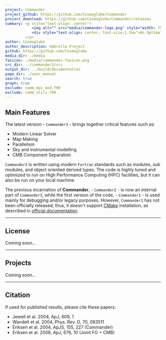 ```yaml
---
project: Commander
project_github: https://github.com/Cosmoglobe/Commander
project_download: https://github.com/Cosmoglobe/Commander/releases
summary: <p style="text-align: center">
            <img alt="" src="media/commander-logo.png" style="width: 75%; height: 75%">
            <div style="text-align: center; font-size:1.5vw">An Optimal Monte-carlo Markov chAiN Driven EstimatoR which implements fast and efficient end-to-end CMB posterior exploration through Gibbs sampling.</div>
         </p>
author: Cosmoglobe
author_description: Umbrella Project
github: https://github.com/Cosmoglobe
media_dir: ./media
favicon: ./media/commander-favicon.png
src_dir: ../commander3/src
output_dir: ../build/documentation
page_dir: ./user_manual
search: true
graph: true
exclude: comm_mpi_mod.f90
exclude: comm_utils.f90
---
```


## Main Features

The latest version - `Commander3` - brings together critical features such as:

- Modern Linear Solver
- Map Making
- Parallelism
- Sky and instrumental modelling
- CMB Component Separation

`Commander3` is written using modern `Fortran` standards such as modules, sub modules, and object oriented derived types. The code is highly tuned and optimized to run on High Performance Computing (HPC) facilities, but it can also be run on your local machine.

The previous incarnation of **Commander**, - `Commander2` - is now an internal part of `Commander3`, while the first version of the code, - `Commander1` - is used mainly for debugging and/or legacy purposes. However, `Commander1` has not been officially released; thus, it doesn't support [CMake](https://cmake.org/) installation, as described in [official documentation](https://docs.beyondplanck.science/#/parameters/intro).

---

## License

Coming soon...

---

## Projects

Coming soon...

---

## Citation

If used for published results, please cite these papers:

- Jewell et al. 2004, ApJ, 609, 1                            
- Wandelt et al. 2004, Phys. Rev. D, 70, 083511
- Eriksen et al. 2004, ApJS, 155, 227 (Commander)
- Eriksen et al. 2008, ApJ, 676, 10  (Joint FG + CMB)
